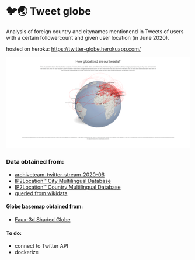 # 🐦🌏 Tweet globe 


Analysis of foreign country and citynames mentionend in Tweets of users with a certain followercount and given user location (in June 2020). 

hosted on heroku: https://twitter-globe.herokuapp.com/


<img src="browser_preview.png" alt="example" width="1300"/>


### Data obtained from:
- [archiveteam-twitter-stream-2020-06](https://archive.org/details/archiveteam-twitter-stream-2020-06)
- [IP2Location™ City Multilingual Database](https://www.ip2location.com/free/city-multilingual)
- [IP2Location™ Country Multilingual Database](https://www.ip2location.com/free/country-multilingual)
- [queried from wikidata](https://query.wikidata.org/)

#### Globe basemap obtained from:
- [Faux-3d Shaded Globe](http://bl.ocks.org/dwtkns/4686432)

#### To do:
- connect to Twitter API
- dockerize

